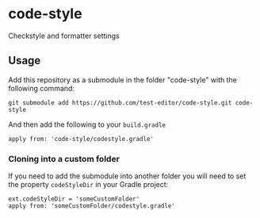# code-style

Checkstyle and formatter settings

## Usage

Add this repository as a submodule in the folder "code-style" with the following command:

    git submodule add https://github.com/test-editor/code-style.git code-style

And then add the following to your `build.gradle`

    apply from: 'code-style/codestyle.gradle'

### Cloning into a custom folder

If you need to add the submodule into another folder you will need to set the property `codeStyleDir` in your Gradle project:

    ext.codeStyleDir = 'someCustomFolder'
    apply from: 'someCustomFolder/codestyle.gradle'